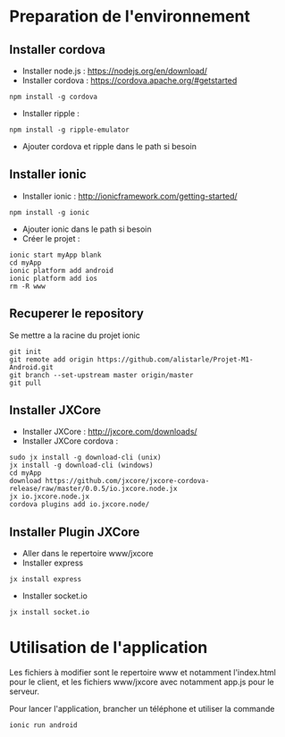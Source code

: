 # Preparation de l'environnement

## Installer cordova

* Installer node.js : https://nodejs.org/en/download/
* Installer cordova : https://cordova.apache.org/#getstarted
```
npm install -g cordova
```
* Installer ripple : 
```
npm install -g ripple-emulator
```
* Ajouter cordova et ripple dans le path si besoin

## Installer ionic

* Installer ionic : http://ionicframework.com/getting-started/
```
npm install -g ionic
```
* Ajouter ionic dans le path si besoin
* Créer le projet :
```
ionic start myApp blank
cd myApp
ionic platform add android
ionic platform add ios
rm -R www
```

## Recuperer le repository
Se mettre a la racine du projet ionic
```
git init
git remote add origin https://github.com/alistarle/Projet-M1-Android.git
git branch --set-upstream master origin/master
git pull
```

## Installer JXCore

* Installer JXCore : http://jxcore.com/downloads/
* Installer JXCore cordova :
```
sudo jx install -g download-cli (unix)
jx install -g download-cli (windows)
cd myApp
download https://github.com/jxcore/jxcore-cordova-release/raw/master/0.0.5/io.jxcore.node.jx
jx io.jxcore.node.jx
cordova plugins add io.jxcore.node/
```

## Installer Plugin JXCore 
* Aller dans le repertoire www/jxcore
* Installer express
```
jx install express
```
* Installer socket.io
```
jx install socket.io
```

# Utilisation de l'application
Les fichiers à modifier sont le repertoire www et notamment l'index.html pour le client, et les fichiers www/jxcore avec notamment app.js pour le serveur.

Pour lancer l'application, brancher un téléphone et utiliser la commande
```
ionic run android
```

